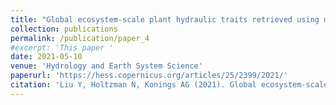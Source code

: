 ```yaml
---
title: "Global ecosystem-scale plant hydraulic traits retrieved using model-data fusion"
collection: publications
permalink: /publication/paper_4
#excerpt: 'This paper '
date: 2021-05-10
venue: 'Hydrology and Earth System Science'
paperurl: 'https://hess.copernicus.org/articles/25/2399/2021/'
citation: 'Liu Y, Holtzman N, Konings AG (2021). Global ecosystem-scale plant hydraulic traits retrieved using model-data fusion. Hydrology and Earth System Science.'
---
```

